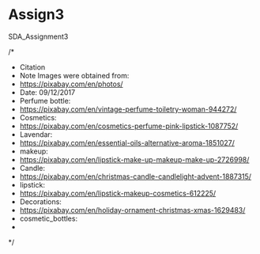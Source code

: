 # Assign3
SDA_Assignment3

/*
* Citation
* Note Images were obtained from:
* https://pixabay.com/en/photos/
* Date: 09/12/2017
* Perfume bottle:
* https://pixabay.com/en/vintage-perfume-toiletry-woman-944272/
* Cosmetics:
* https://pixabay.com/en/cosmetics-perfume-pink-lipstick-1087752/
* Lavendar:
* https://pixabay.com/en/essential-oils-alternative-aroma-1851027/
* makeup:
* https://pixabay.com/en/lipstick-make-up-makeup-make-up-2726998/
* Candle:
* https://pixabay.com/en/christmas-candle-candlelight-advent-1887315/
* lipstick:
* https://pixabay.com/en/lipstick-makeup-cosmetics-612225/
* Decorations:
* https://pixabay.com/en/holiday-ornament-christmas-xmas-1629483/
* cosmetic_bottles:
* 
*/
